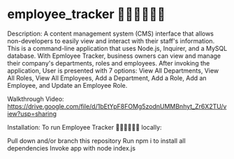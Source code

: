 # employee_tracker 👩🏽‍💼👩🏽‍💻

Description: A content management system (CMS) interface that allows non-developers to easily view and interact with their staff's information. This is a command-line application that uses Node.js, Inquirer, and a MySQL database. With Epmloyee Tracker, business owners can view and manage their company's departments, roles and employees. After invoking the application, User is presented with 7 options: View All Departments, View All Roles, View All Employees, Add a Department, Add a Role, Add an Employee, and Update an Employee Role.

Walkthrough Video:
https://drive.google.com/file/d/1bEtYpF8FOMg5zodnUMMBnhyt_Zr6X2TU/view?usp=sharing

Installation:
To run Employee Tracker 👩🏽‍💼👩🏽‍💻 locally:

Pull down and/or branch this repository
Run npm i to install all dependencies
Invoke app with node index.js
